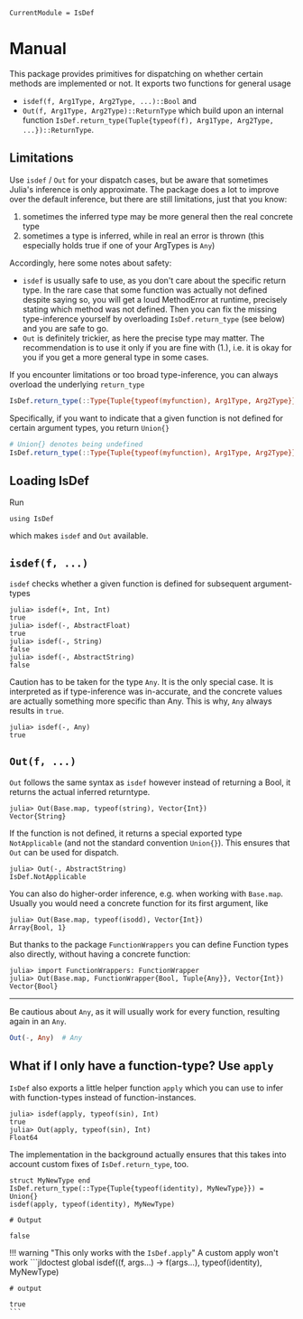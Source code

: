 ```@meta
CurrentModule = IsDef
```

# Manual

This package provides primitives for dispatching on whether certain methods are implemented or not.
It exports two functions for general usage
* `isdef(f, Arg1Type, Arg2Type, ...)::Bool` and
* `Out(f, Arg1Type, Arg2Type)::ReturnType`
which build upon an internal function `IsDef.return_type(Tuple{typeof(f), Arg1Type, Arg2Type, ...})::ReturnType`.

## Limitations

Use `isdef` / `Out` for your dispatch cases, but be aware that sometimes Julia's inference is only approximate.
The package does a lot to improve over the default inference, but there are still limitations, just that you know:
1. sometimes the inferred type may be more general then the real concrete type
2. sometimes a type is inferred, while in real an error is thrown (this especially holds true if one of your ArgTypes is `Any`)

Accordingly, here some notes about safety:
* `isdef` is usually safe to use, as you don't care about the specific return type. In the rare case that some function was actually not defined despite saying so, you will get a loud MethodError at runtime, precisely stating which method was not defined. Then you can fix the missing type-inference yourself by overloading `IsDef.return_type` (see below) and you are safe to go.
* `Out` is definitely trickier, as here the precise type may matter. The recommendation is to use it only if you are fine with (1.), i.e. it is okay for you if you get a more general type in some cases.


If you encounter limitations or too broad type-inference, you can always overload the underlying `return_type`
```julia
IsDef.return_type(::Type{Tuple{typeof(myfunction), Arg1Type, Arg2Type}}) = ReturnType
```
Specifically, if you want to indicate that a given function is not defined for certain argument types, you return `Union{}`
```julia
# Union{} denotes being undefined
IsDef.return_type(::Type{Tuple{typeof(myfunction), Arg1Type, Arg2Type}}) = Union{}  
```

## Loading IsDef

Run
```jldoctest global
using IsDef
```
which makes `isdef` and `Out` available.


## `isdef(f, ...)`

`isdef` checks whether a given function is defined for subsequent argument-types

```jldoctest global
julia> isdef(+, Int, Int)
true
julia> isdef(-, AbstractFloat)
true
julia> isdef(-, String)
false
julia> isdef(-, AbstractString)
false
```

Caution has to be taken for the type ``Any``. It is the only special case. It is interpreted as if type-inference was in-accurate, and the concrete values are actually something more specific than Any. This is why, ``Any`` always results in ``true``.

```jldoctest global
julia> isdef(-, Any)
true
```

## `Out(f, ...)`

`Out` follows the same syntax as `isdef` however instead of returning a Bool, it returns the actual inferred returntype.
```jldoctest global
julia> Out(Base.map, typeof(string), Vector{Int})
Vector{String}
```

If the function is not defined, it returns a special exported type `NotApplicable` (and not the standard convention `Union{}`). This ensures that `Out` can be used for dispatch.
```jldoctest global
julia> Out(-, AbstractString)
IsDef.NotApplicable
```

You can also do higher-order inference, e.g. when working with `Base.map`. Usually you would need a concrete function for its first argument, like
```jldoctest global
julia> Out(Base.map, typeof(isodd), Vector{Int})
Array{Bool, 1}
```
But thanks to the package ``FunctionWrappers`` you can define Function types also directly, without having a concrete function:
```jldoctest global
julia> import FunctionWrappers: FunctionWrapper
julia> Out(Base.map, FunctionWrapper{Bool, Tuple{Any}}, Vector{Int})
Vector{Bool}
```

--------------------------

Be cautious about `Any`, as it will usually work for every function, resulting again in an ``Any``.
```julia
Out(-, Any)  # Any
```


## What if I only have a function-type? Use `apply`

`IsDef` also exports a little helper function `apply` which you can use to infer with function-types instead of function-instances.
```jldoctest global
julia> isdef(apply, typeof(sin), Int)
true
julia> Out(apply, typeof(sin), Int)
Float64
```

The implementation in the background actually ensures that this takes into account custom fixes of ``IsDef.return_type``, too.
```jldoctest global
struct MyNewType end
IsDef.return_type(::Type{Tuple{typeof(identity), MyNewType}}) = Union{}
isdef(apply, typeof(identity), MyNewType)

# Output

false
```

!!! warning "This only works with the `IsDef.apply`"
    A custom apply won't work
    ```jldoctest global
    isdef((f, args...) -> f(args...), typeof(identity), MyNewType)

    # output

    true
    ```
